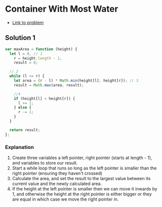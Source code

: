 # Container With Most Water

- [Link to problem](https://leetcode.com/problems/container-with-most-water/)

## Solution 1

```js
var maxArea = function (height) {
  let l = 0, // 1
    r = height.length - 1,
    result = 0;

  // 2
  while (l <= r) {
    let area = (r - l) * Math.min(height[l], height[r]); // 3
    result = Math.max(area, result);

    //4
    if (height[l] < height[r]) {
      l += 1;
    } else {
      r -= 1;
    }
  }

  return result;
};
```

### Explanation

1. Create three variables a left pointer, right pointer (starts at length - 1), and variables to store our result.
2. Start a while loop that runs so long as the left pointer is smaller than the right pointer (ensuring they haven't crossed)
3. Calculate the area, and set the result to the largest value between its current value and the newly calculated area.
4. If the height at the left pointer is smaller then we can move it inwards by 1, and otherwise the height at the right pointer is either bigger or they are equal in which case we move the right pointer in.
